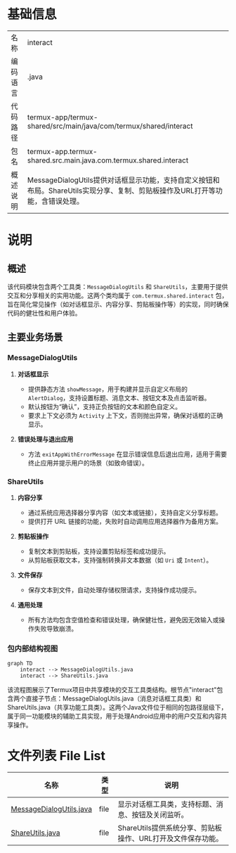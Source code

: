 # 基础信息

|      |      |
|------|------|
| 名称 | interact |
| 编码语言 | .java |
| 代码路径 | termux-app/termux-shared/src/main/java/com/termux/shared/interact |
| 包名 | termux-app.termux-shared.src.main.java.com.termux.shared.interact |
| 概述说明 | MessageDialogUtils提供对话框显示功能，支持自定义按钮和布局。ShareUtils实现分享、复制、剪贴板操作及URL打开等功能，含错误处理。 |

# 说明

## 概述

该代码模块包含两个工具类：`MessageDialogUtils` 和 `ShareUtils`，主要用于提供交互和分享相关的实用功能。这两个类均属于 `com.termux.shared.interact` 包，旨在简化常见操作（如对话框显示、内容分享、剪贴板操作等）的实现，同时确保代码的健壮性和用户体验。

## 主要业务场景

### MessageDialogUtils
1. **对话框显示**  
   - 提供静态方法 `showMessage`，用于构建并显示自定义布局的 `AlertDialog`，支持设置标题、消息文本、按钮文本及点击监听器。
   - 默认按钮为“确认”，支持正负按钮的文本和颜色自定义。
   - 要求上下文必须为 `Activity` 上下文，否则抛出异常，确保对话框的正确显示。

2. **错误处理与退出应用**  
   - 方法 `exitAppWithErrorMessage` 在显示错误信息后退出应用，适用于需要终止应用并提示用户的场景（如致命错误）。

### ShareUtils
1. **内容分享**  
   - 通过系统应用选择器分享内容（如文本或链接），支持自定义分享标题。
   - 提供打开 URL 链接的功能，失败时自动调用应用选择器作为备用方案。

2. **剪贴板操作**  
   - 复制文本到剪贴板，支持设置剪贴标签和成功提示。
   - 从剪贴板获取文本，支持强制转换非文本数据（如 `Uri` 或 `Intent`）。

3. **文件保存**  
   - 保存文本到文件，自动处理存储权限请求，支持操作成功提示。

4. **通用处理**  
   - 所有方法均包含空值检查和错误处理，确保健壮性，避免因无效输入或操作失败导致崩溃。


### 包内部结构视图

```mermaid
graph TD
    interact --> MessageDialogUtils.java
    interact --> ShareUtils.java
```

该流程图展示了Termux项目中共享模块的交互工具类结构。根节点"interact"包含两个直接子节点：MessageDialogUtils.java（消息对话框工具类）和ShareUtils.java（共享功能工具类）。这两个Java文件位于相同的包路径层级下，属于同一功能模块的辅助工具实现，用于处理Android应用中的用户交互和内容共享操作。

# 文件列表 File List

| 名称   | 类型  | 说明 |
|-------|------|-------------|
| [MessageDialogUtils.java](MessageDialogUtils.md) | file | 显示对话框工具类，支持标题、消息、按钮及关闭监听。 |
| [ShareUtils.java](ShareUtils.md) | file | ShareUtils提供系统分享、剪贴板操作、URL打开及文件保存功能。 |


